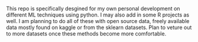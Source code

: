 This repo is specifically desgined for my own personal development on different ML techniques using python. I may also add in some R projects as well. 
I am planning to do all of these with open source data, freely available data mostly found on kaggle or from the sklearn datasets. Plan to veture out to 
more datasets once these methods become more comfortable. 
